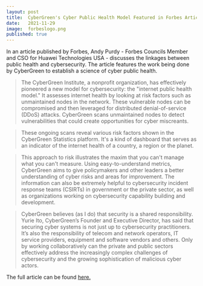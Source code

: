 ```yaml
---
layout: post
title:  CyberGreen's Cyber Public Health Model Featured in Forbes Article
date:   2021-11-29
image:  forbeslogo.png
published: true  
---
```


In an article published by Forbes, Andy Purdy - Forbes Councils Member and CSO for Huawei Technologies USA - discusses the linkages between public health and cybersecurity. The article features the work being done by CyberGreen to establish a science of cyber public health. 

>The CyberGreen Institute, a nonprofit organization, has effectively pioneered a new model for cybersecurity: the "internet public health model." It assesses internet health by looking at risk factors such as unmaintained nodes in the network. These vulnerable nodes can be compromised and then leveraged for distributed denial-of-service (DDoS) attacks. CyberGreen scans unmaintained nodes to detect vulnerabilities that could create opportunities for cyber miscreants.

>These ongoing scans reveal various risk factors shown in the CyberGreen Statistics platform. It's a kind of dashboard that serves as an indicator of the internet health of a country, a region or the planet.

>This approach to risk illustrates the maxim that you can't manage what you can't measure. Using easy-to-understand metrics, CyberGreen aims to give policymakers and other leaders a better understanding of cyber risks and areas for improvement. The information can also be extremely helpful to cybersecurity incident response teams (CSIRTs) in government or the private sector, as well as organizations working on cybersecurity capability building and development.

>CyberGreen believes (as I do) that security is a shared responsibility. Yurie Ito, CyberGreen’s Founder and Executive Director, has said that securing cyber systems is not just up to cybersecurity practitioners. It’s also the responsibility of telecom and network operators, IT service providers, equipment and software vendors and others. Only by working collaboratively can the private and public sectors effectively address the increasingly complex challenges of cybersecurity and the growing sophistication of malicious cyber actors.

The full article can be found <a target="_blank" href="https://www.forbes.com/sites/forbestechcouncil/2021/11/29/what-public-health-can-teach-us-about-cybersecurity/?sh=7eefebfaa0a7"> here. </a>
